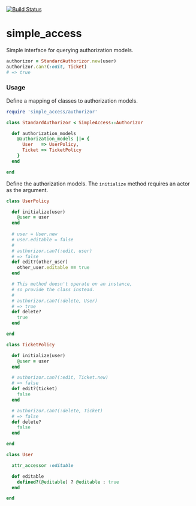 [![Build Status](https://travis-ci.org/eac/simple_access.png)](https://travis-ci.org/eac/simple_access)

simple_access
=============

Simple interface for querying authorization models.

```ruby
authorizor = StandardAuthorizor.new(user)
authorizor.can?(:edit, Ticket)
# => true
```


### Usage

Define a mapping of classes to authorization models.

```ruby
require 'simple_access/authorizor'

class StandardAuthorizor < SimpleAccess::Authorizor

  def authorization_models
    @authorization_models ||= {
      User   => UserPolicy,
      Ticket => TicketPolicy
    }
  end

end
```

Define the authorization models. The `initialize` method requires an actor as the argument.

```ruby
class UserPolicy

  def initialize(user)
    @user = user
  end
  
  # user = User.new
  # user.editable = false
  #
  # authorizor.can?(:edit, user)
  # => false
  def edit?(other_user)
    other_user.editable == true
  end

  # This method doesn't operate on an instance,
  # so provide the class instead.
  #
  # authorizor.can?(:delete, User)
  # => true
  def delete?
    true
  end

end

class TicketPolicy

  def initialize(user)
    @user = user
  end

  # authorizor.can?(:edit, Ticket.new)
  # => false
  def edit?(ticket)
    false
  end

  # authorizor.can?(:delete, Ticket)
  # => false
  def delete?
    false
  end

end

class User

  attr_accessor :editable

  def editable
    defined?(@editable) ? @editable : true
  end

end
```
